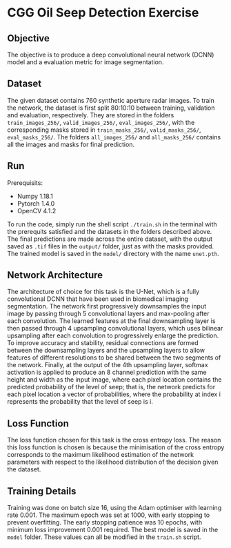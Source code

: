 # CGG Oil Seep Detection Exercise

## Objective
The objective is to produce a deep convolutional neural network (DCNN) model and a evaluation metric for image segmentation. 

## Dataset 
The given dataset contains 760 synthetic aperture radar images. To train the network, the dataset is first split 80:10:10 between training, validation and evaluation, respectively. They are stored in the folders ```train_images_256/```, ```valid_images_256/```, ```eval_images_256/```, with the corresponding masks stored in ```train_masks_256/```, ```valid_masks_256/```, ```eval_masks_256/```. The folders ```all_images_256/``` and ```all_masks_256/``` contains all the images and masks for final prediction. 

## Run
Prerequisits:
* Numpy 1.18.1
* Pytorch 1.4.0
* OpenCV 4.1.2 

To run the code, simply run the shell script ```./train.sh``` in the terminal with the prerequits satisfied and the datasets in the folders described above. The final predictions are made across the entire dataset, with the output saved as ```.tif``` files in the ```output/``` folder, just as with the masks provided. The trained model is saved in the ```model/``` directory with the name ```unet.pth```.

## Network Architecture
The architecture of choice for this task is the U-Net, which is a fully convolutional DCNN that have been used in biomedical imaging segmentation. The network first progressively downsamples the input image by passing through 5 convolutional layers and max-pooling after each convolution. The learned features at the final downsampling layer is then passed through 4 upsampling convolutional layers, which uses bilinear upsampling after each convolution to progressively enlarge the prediction. To improve accuracy and stability, residual connections are formed between the downsampling layers and the upsampling layers to allow features of different resolutions to be shared between the two segments of the network. Finally, at the output of the 4th upsampling layer, softmax activation is applied to produce an 8 channel prediction with the same height and width as the input image, where each pixel location contains the predicted probability of the level of seep; that is, the network predicts for each pixel location a vector of probabilities, where the probability at index i represents the probability that the level of seep is i. 

## Loss Function
The loss function chosen for this task is the cross entropy loss. The reason this loss function is chosen is because the minimisation of the cross entropy corresponds to the maximum likelihood estimation of the network parameters with respect to the likelihood distribution of the decision given the dataset. 

## Training Details
Training was done on batch size 16, using the Adam optimiser with learning rate 0.001. The maximum epoch was set at 1000, with early stopping to prevent overfitting. The early stopping patience was 10 epochs, with minimum loss improvement 0.001 required. The best model is saved in the ```model``` folder. These values can all be modified in the ```train.sh``` script.

